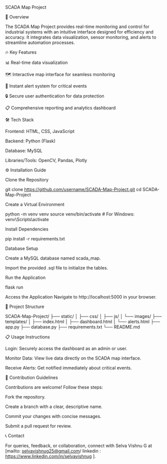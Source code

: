 SCADA Map Project

🚀 Overview

The SCADA Map Project provides real-time monitoring and control for industrial systems with an intuitive interface designed for efficiency and accuracy. It integrates data visualization, sensor monitoring, and alerts to streamline automation processes.

🔥 Key Features

📊 Real-time data visualization

🗺️ Interactive map interface for seamless monitoring

🚨 Instant alert system for critical events

🔒 Secure user authentication for data protection

📋 Comprehensive reporting and analytics dashboard

🛠️ Tech Stack

Frontend: HTML, CSS, JavaScript

Backend: Python (Flask)

Database: MySQL

Libraries/Tools: OpenCV, Pandas, Plotly

⚙️ Installation Guide

Clone the Repository

git clone https://github.com/username/SCADA-Map-Project.git
cd SCADA-Map-Project

Create a Virtual Environment

python -m venv venv
source venv/bin/activate   # For Windows: venv\Scripts\activate

Install Dependencies

pip install -r requirements.txt

Database Setup

Create a MySQL database named scada_map.

Import the provided .sql file to initialize the tables.

Run the Application

flask run

Access the Application
Navigate to http://localhost:5000 in your browser.

📂 Project Structure

SCADA-Map-Project/
├── static/
│   ├── css/
│   ├── js/
│   └── images/
├── templates/
│   ├── index.html
│   ├── dashboard.html
│   └── alerts.html
├── app.py
├── database.py
├── requirements.txt
└── README.md

📋 Usage Instructions

Login: Securely access the dashboard as an admin or user.

Monitor Data: View live data directly on the SCADA map interface.

Receive Alerts: Get notified immediately about critical events.

🤝 Contribution Guidelines

Contributions are welcome! Follow these steps:

Fork the repository.

Create a branch with a clear, descriptive name.

Commit your changes with concise messages.

Submit a pull request for review.

📞 Contact

For queries, feedback, or collaboration, connect with Selva Vishnu G at [mailto: selvavishnug25@gmail.com/ linkedin : https://www.linkedin.com/in/selvavishnug ].